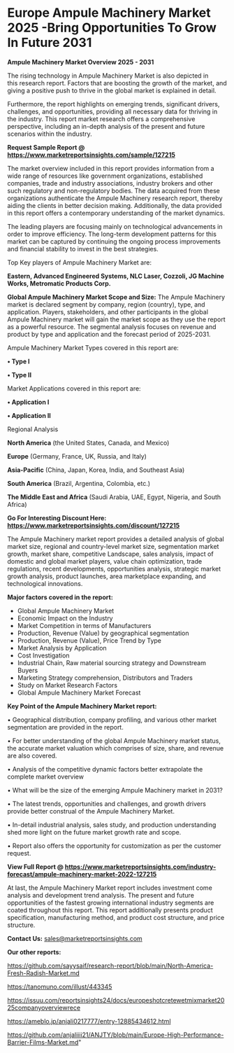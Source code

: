  # Europe Ampule Machinery Market 2025 -Bring Opportunities To Grow In Future 2031

<Strong> Ampule Machinery Market Overview 2025 - 2031</strong>

The rising technology in Ampule Machinery Market is also depicted in this research report. Factors that are boosting the growth of the market, and giving a positive push to thrive in the global market is explained in detail.

Furthermore, the report highlights on emerging trends, significant drivers, challenges, and opportunities, providing all necessary data for thriving in the industry. This report market research offers a comprehensive perspective, including an in-depth analysis of the present and future scenarios within the industry.

<strong>Request Sample Report @ <a href=https://www.marketreportsinsights.com/sample/127215>https://www.marketreportsinsights.com/sample/127215</a></strong>

The market overview included in this report provides information from a wide range of resources like government organizations, established companies, trade and industry associations, industry brokers and other such regulatory and non-regulatory bodies. The data acquired from these organizations authenticate the Ampule Machinery research report, thereby aiding the clients in better decision making. Additionally, the data provided in this report offers a contemporary understanding of the market dynamics.

The leading players are focusing mainly on technological advancements in order to improve efficiency. The long-term development patterns for this market can be captured by continuing the ongoing process improvements and financial stability to invest in the best strategies.

Top Key players of Ampule Machinery Market are:

<strong>Eastern, Advanced Engineered Systems, NLC Laser, Cozzoli, JG Machine Works, Metromatic Products Corp.</strong>

<strong><b>Global Ampule Machinery Market Scope and Size:</b></strong>
The Ampule Machinery market is declared segment by company, region (country), type, and application. Players, stakeholders, and other participants in the global Ampule Machinery market will gain the market scope as they use the report as a powerful resource. The segmental analysis focuses on revenue and product by type and application and the forecast period of 2025-2031.

Ampule Machinery Market Types covered in this report are:

<strong>• Type I

• Type II</strong>

Market Applications covered in this report are:

<strong>• Application I

• Application II</strong> 

Regional Analysis

<strong>North America</strong> (the United States, Canada, and Mexico)

<strong>Europe</strong> (Germany, France, UK, Russia, and Italy)

<strong>Asia-Pacific</strong> (China, Japan, Korea, India, and Southeast Asia)

<strong>South America</strong> (Brazil, Argentina, Colombia, etc.)

<strong>The Middle East and Africa</strong> (Saudi Arabia, UAE, Egypt, Nigeria, and South Africa)

<strong>Go For Interesting Discount Here: <a href=https://www.marketreportsinsights.com/discount/127215>https://www.marketreportsinsights.com/discount/127215</a></strong>

The Ampule Machinery market report provides a detailed analysis of global market size, regional and country-level market size, segmentation market growth, market share, competitive Landscape, sales analysis, impact of domestic and global market players, value chain optimization, trade regulations, recent developments, opportunities analysis, strategic market growth analysis, product launches, area marketplace expanding, and technological innovations.

<strong><b>Major factors covered in the report:</b></strong>
<ul>
  <li>Global Ampule Machinery Market </li>
  <li>Economic Impact on the Industry</li>
  <li>Market Competition in terms of Manufacturers</li>
  <li>Production, Revenue (Value) by geographical segmentation</li>
  <li>Production, Revenue (Value), Price Trend by Type</li>
  <li>Market Analysis by Application</li>
  <li>Cost Investigation</li>
  <li>Industrial Chain, Raw material sourcing strategy and Downstream Buyers</li>
  <li>Marketing Strategy comprehension, Distributors and Traders</li>
  <li>Study on Market Research Factors</li>
  <li>Global Ampule Machinery Market Forecast</li>
</ul>

<strong><b>Key Point of the Ampule Machinery Market report:</b></strong>

• Geographical distribution, company profiling, and various other market segmentation are provided in the report.

• For better understanding of the global Ampule Machinery market status, the accurate market valuation which comprises of size, share, and revenue are also covered.

• Analysis of the competitive dynamic factors better extrapolate the complete market overview

• What will be the size of the emerging Ampule Machinery market in 2031?

• The latest trends, opportunities and challenges, and growth drivers provide better construal of the Ampule Machinery Market.

• In-detail industrial analysis, sales study, and production understanding shed more light on the future market growth rate and scope.

• Report also offers the opportunity for customization as per the customer request.

<strong><b>View Full Report @ <a href=https://www.marketreportsinsights.com/industry-forecast/ampule-machinery-market-2022-127215>https://www.marketreportsinsights.com/industry-forecast/ampule-machinery-market-2022-127215</a></b></strong>


At last, the Ampule Machinery Market report includes investment come analysis and development trend analysis. The present and future opportunities of the fastest growing international industry segments are coated throughout this report. This report additionally presents product specification, manufacturing method, and product cost structure, and price structure.

<strong>Contact Us:</strong>
sales@marketreportsinsights.com

<strong>Our other reports:</strong>

<a href=https://github.com/sayysaif/research-report/blob/main/North-America-Fresh-Radish-Market.md>https://github.com/sayysaif/research-report/blob/main/North-America-Fresh-Radish-Market.md</a>

<a href=https://tanomuno.com/illust/443345>https://tanomuno.com/illust/443345</a>

<a href=https://issuu.com/reportsinsights24/docs/europeshotcretewetmixmarket2025companyoverviewrece>https://issuu.com/reportsinsights24/docs/europeshotcretewetmixmarket2025companyoverviewrece</a>

<a href=https://ameblo.jp/anjali0217777/entry-12885434612.html>https://ameblo.jp/anjali0217777/entry-12885434612.html</a>

<a href=https://github.com/anjaliiii21/ANJTY/blob/main/Europe-High-Performance-Barrier-Films-Market.md>https://github.com/anjaliiii21/ANJTY/blob/main/Europe-High-Performance-Barrier-Films-Market.md</a>"
